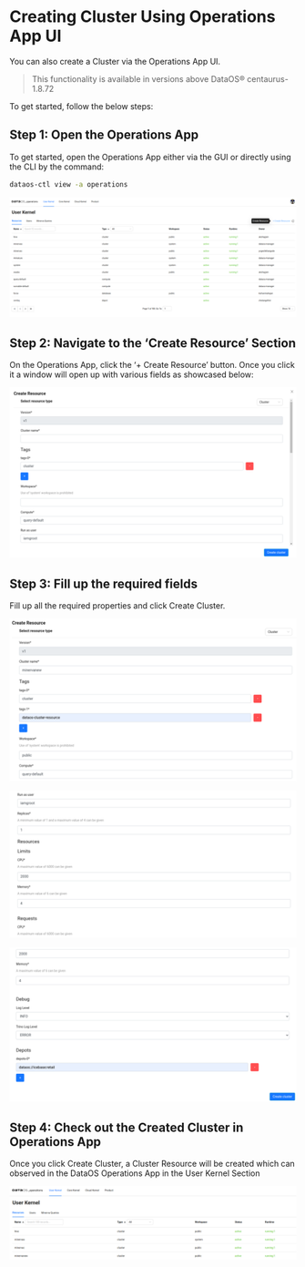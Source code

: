 # Creating Cluster Using Operations App UI

You can also create a Cluster via the Operations App UI.

> This functionality is available in versions above DataOS® centaurus-1.8.72

To get started, follow the below steps:

## Step 1: Open the Operations App

To get started, open the Operations App either via the GUI or directly using the CLI by the command:

```bash
dataos-ctl view -a operations
```
 
<center>

![Picture](./Untitled.png)

</center>

## Step 2: Navigate to the ‘Create Resource’ Section

On the Operations App, click the ‘+ Create Resource’ button. Once you click it a window will open up with various fields as showcased below:
 
<center>

![Picture](./Untitled%201.png)

</center>

## Step 3: Fill up the required fields

Fill up all the required properties and click Create Cluster.
 
<center>

![Picture](./Untitled%202.png)

</center>
 
<center>

![Picture](./Untitled%203.png)

</center>

<center>

![Picture](./Untitled%204.png)

</center>

## Step 4: Check out the Created Cluster in Operations App

Once you click Create Cluster, a Cluster Resource will be created which can observed in the DataOS Operations App in the User Kernel Section
 
<center>

![Picture](./Untitled%205.png)

</center>